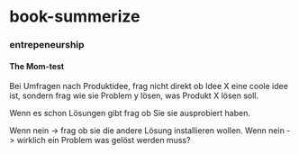 # book-summerize

### entrepeneurship 

#### The Mom-test
Bei Umfragen nach Produktidee, frag nicht direkt ob Idee X eine coole idee ist, sondern frag wie sie Problem y lösen, was Produkt X lösen soll.

Wenn es schon Lösungen gibt frag ob Sie sie ausprobiert haben. 

Wenn nein -> frag ob sie die andere Lösung installieren wollen. Wenn nein -> wirklich ein Problem was gelöst werden muss?

